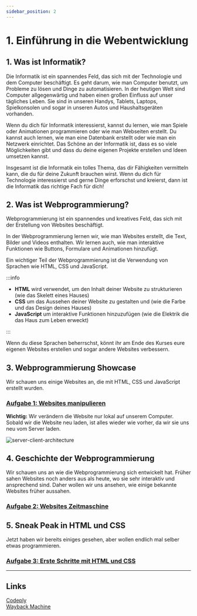 ```yaml
---
sidebar_position: 2
---
```


# 1. Einführung in die Webentwicklung

## 1. Was ist Informatik?

Die Informatik ist ein spannendes Feld, das sich mit der Technologie und dem Computer beschäftigt. Es geht darum, wie man Computer benutzt, um Probleme zu lösen und Dinge zu automatisieren. In der heutigen Welt sind Computer allgegenwärtig und haben einen großen Einfluss auf unser tägliches Leben. Sie sind in unseren Handys, Tablets, Laptops, Spielkonsolen und sogar in unseren Autos und Haushaltsgeräten vorhanden.

Wenn du dich für Informatik interessierst, kannst du lernen, wie man Spiele oder Animationen programmieren oder wie man Webseiten erstellt. Du kannst auch lernen, wie man eine Datenbank erstellt oder wie man ein Netzwerk einrichtet. Das Schöne an der Informatik ist, dass es so viele Möglichkeiten gibt und dass du deine eigenen Projekte erstellen und Ideen umsetzen kannst.

Insgesamt ist die Informatik ein tolles Thema, das dir Fähigkeiten vermitteln kann, die du für deine Zukunft brauchen wirst. Wenn du dich für Technologie interessierst und gerne Dinge erforschst und kreierst, dann ist die Informatik das richtige Fach für dich!

## 2. Was ist Webprogrammierung?

Webprogrammierung ist ein spannendes und kreatives Feld, das sich mit der Erstellung von Websites beschäftigt.

In der Webprogrammierung lernen wir, wie man Websites erstellt, die Text, Bilder und Videos enthalten. Wir lernen auch, wie man interaktive Funktionen wie Buttons, Formulare und Animationen hinzufügt.

Ein wichtiger Teil der Webprogrammierung ist die Verwendung von Sprachen wie HTML, CSS und JavaScript.

:::info

- **HTML** wird verwendet, um den Inhalt deiner Website zu strukturieren (wie das Skelett eines Hauses)
- **CSS** um das Aussehen deiner Website zu gestalten und (wie die Farbe und das Design deines Hauses)
- **JavaScript** um interaktive Funktionen hinzuzufügen (wie die Elektrik die das Haus zum Leben erweckt)

:::

Wenn du diese Sprachen beherrschst, könnt ihr am Ende des Kurses eure eigenen Websites erstellen und sogar andere Websites verbessern.

## 3. Webprogrammierung Showcase

Wir schauen uns einige Websites an, die mit HTML, CSS und JavaScript erstellt wurden.

### [Aufgabe 1: Websites manipulieren](./aufgabe-1-websites-manipulieren.md)

**Wichtig:** Wir verändern die Website nur lokal auf unserem Computer. Sobald wir die Website neu laden, ist alles wieder wie vorher, da wir sie uns neu vom Server laden.

![server-client-architecture](./img/server-client.jpg)

## 4. Geschichte der Webprogrammierung

Wir schauen uns an wie die Webprogrammierung sich entwickelt hat. Früher sahen Websites noch anders aus als heute, wo sie sehr interaktiv und ansprechend sind. Daher wollen wir uns ansehen, wie einige bekannte Websites früher aussahen.

### [Aufgabe 2: Websites Zeitmaschine](./aufgabe-2-websites-zeitmaschine.md)

## 5. Sneak Peak in HTML und CSS

Jetzt haben wir bereits einiges gesehen, aber wollen endlich mal selber etwas programmieren.

### [Aufgabe 3: Erste Schritte mit HTML und CSS](./aufgabe-3-erste-schritte.md)

---

## Links

[Codeply](https://codeply.com/)<br />
[Wayback Machine](https://archive.org/web/)
